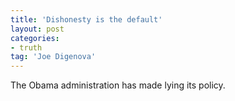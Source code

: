 ```yaml
---
title: 'Dishonesty is the default'
layout: post
categories:
- truth
tag: 'Joe Digenova'
---
```


The Obama administration has made lying its policy.